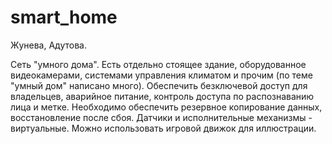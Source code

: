 # smart_home
Жунева, Адутова.

Сеть "умного дома". Есть отдельно стоящее здание, оборудованное видеокамерами, системами управления климатом и прочим (по теме "умный дом" написано много). Обеспечить безключевой доступ для владельцев, аварийное питание, контроль доступа по распознаванию лица и метке. Необходимо обеспечить резервное копирование данных, восстановление после сбоя. Датчики и исполнительные механизмы - виртуальные. Можно использовать игровой движок для иллюстрации.
